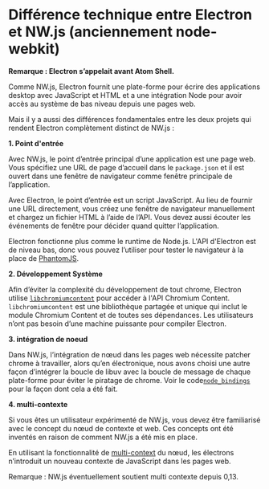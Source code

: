 # Différence technique entre Electron et NW.js (anciennement node-webkit)

**Remarque : Electron s’appelait avant Atom Shell.**

Comme NW.js, Electron fournit une plate-forme pour écrire des applications desktop avec JavaScript et HTML et a une intégration Node pour avoir accès au système de bas niveau depuis une pages web.

Mais il y a aussi des différences fondamentales entre les deux projets qui rendent Electron complètement distinct de NW.js :

**1. Point d'entrée**

Avec NW.js, le point d’entrée principal d’une application est une page web. Vous spécifiez une URL de page d’accueil dans le `package.json` et il est ouvert dans une fenêtre de navigateur comme fenêtre principale de l’application.

Avec Electron, le point d’entrée est un script JavaScript. Au lieu de fournir une URL directement, vous créez une fenêtre de navigateur manuellement et chargez un fichier HTML à l’aide de l’API. Vous devez aussi écouter les événements de fenêtre pour décider quand quitter l’application.

Electron fonctionne plus comme le runtime de Node.js. L'API d'Electron est de niveau bas, donc vous pouvez l’utiliser pour tester le navigateur à la place de [PhantomJS](http://phantomjs.org/).

**2. Développement Système**

Afin d’éviter la complexité du développement de tout chrome, Electron utilise [`libchromiumcontent`](https://github.com/brightray/libchromiumcontent) pour accéder à l'API Chromium Content. `libchromiumcontent` est une bibliothèque partagée et unique qui inclut le module Chromium Content et de toutes ses dépendances. Les utilisateurs n’ont pas besoin d’une machine puissante pour compiler Electron.

**3. intégration de noeud**

Dans NW.js, l’intégration de nœud dans les pages web nécessite patcher chrome à travailler, alors qu’en électronique, nous avons choisi une autre façon d’intégrer la boucle de libuv avec la boucle de message de chaque plate-forme pour éviter le piratage de chrome. Voir le code[`node_bindings`](https://github.com/electron/electron/tree/master/atom/common) pour la façon dont cela a été fait.

**4. multi-contexte**

Si vous êtes un utilisateur expérimenté de NW.js, vous devez être familiarisé avec le concept du nœud de contexte et web. Ces concepts ont été inventés en raison de comment NW.js a été mis en place.

En utilisant la fonctionnalité de [multi-context](http://strongloop.com/strongblog/whats-new-node-js-v0-12-multiple-context-execution/) du nœud, les électrons n’introduit un nouveau contexte de JavaScript dans les pages web.

Remarque : NW.js éventuellement soutient multi contexte depuis 0,13.